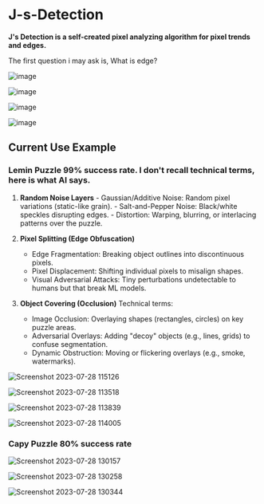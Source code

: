 # J-s-Detection
**J's Detection is a self-created pixel analyzing algorithm for pixel trends and edges.**

The first question i may ask is, What is edge?

![image](https://github.com/user-attachments/assets/60e76c2f-37e2-4247-a4e8-055337edf29e)

![image](https://github.com/user-attachments/assets/1169d34b-8454-43ca-9a68-68f804b90634)

![image](https://github.com/user-attachments/assets/1867ccab-00ef-40f9-a9c7-87496b4ad7db)

![image](https://github.com/user-attachments/assets/f4fa9fa6-fa33-45f9-ac29-213be9ee4cc2)



## Current Use Example
### Lemin Puzzle 99% success rate. I don't recall technical terms, here is what AI says.
  1. **Random Noise Layers**
    - Gaussian/Additive Noise: Random pixel variations (static-like grain).
    - Salt-and-Pepper Noise: Black/white speckles disrupting edges.
    - Distortion: Warping, blurring, or interlacing patterns over the puzzle.
     
  2. **Pixel Splitting (Edge Obfuscation)**
     - Edge Fragmentation: Breaking object outlines into discontinuous pixels.
     - Pixel Displacement: Shifting individual pixels to misalign shapes.
     - Visual Adversarial Attacks: Tiny perturbations undetectable to humans but that break ML models.

  3. **Object Covering (Occlusion)**
     Technical terms:
     - Image Occlusion: Overlaying shapes (rectangles, circles) on key puzzle areas.
     - Adversarial Overlays: Adding "decoy" objects (e.g., lines, grids) to confuse segmentation.
     - Dynamic Obstruction: Moving or flickering overlays (e.g., smoke, watermarks).

![Screenshot 2023-07-28 115126](https://github.com/user-attachments/assets/38123bf6-259e-4c92-9269-99c015f6603f)

![Screenshot 2023-07-28 113518](https://github.com/user-attachments/assets/7f24dafd-995c-4ed9-bb61-aba07c90eae8)

![Screenshot 2023-07-28 113839](https://github.com/user-attachments/assets/8fad8aaa-7e52-47b2-a526-c24a3f88ad6b)

![Screenshot 2023-07-28 114005](https://github.com/user-attachments/assets/565d90a1-7fc0-498c-8e25-dcf9910d0e56)


### Capy Puzzle 80% success rate

![Screenshot 2023-07-28 130157](https://github.com/user-attachments/assets/8c34f456-e7fd-43c8-8a80-6a6a2cad6e65)

![Screenshot 2023-07-28 130258](https://github.com/user-attachments/assets/e7adc9c9-1688-4ff2-a612-1184c0d94e17)

![Screenshot 2023-07-28 130344](https://github.com/user-attachments/assets/41481b55-c97a-459c-80ef-7f5140136f41)


